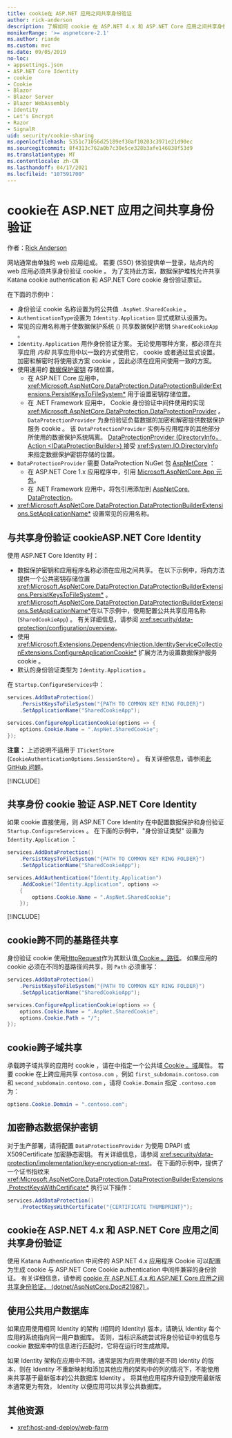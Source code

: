 ```yaml
---
title: cookie在 ASP.NET 应用之间共享身份验证
author: rick-anderson
description: 了解如何 cookie 在 ASP.NET 4.x 和 ASP.NET Core 应用之间共享身份验证。
monikerRange: '>= aspnetcore-2.1'
ms.author: riande
ms.custom: mvc
ms.date: 09/05/2019
no-loc:
- appsettings.json
- ASP.NET Core Identity
- cookie
- Cookie
- Blazor
- Blazor Server
- Blazor WebAssembly
- Identity
- Let's Encrypt
- Razor
- SignalR
uid: security/cookie-sharing
ms.openlocfilehash: 5351c71056d25189ef30af10203c3971e21d90ec
ms.sourcegitcommit: 8f4313c762a0b7c30e5ce328b3afe146838f53d9
ms.translationtype: MT
ms.contentlocale: zh-CN
ms.lasthandoff: 04/17/2021
ms.locfileid: "107591700"
---
```

# <a name="share-authentication-cookies-among-aspnet-apps"></a>cookie在 ASP.NET 应用之间共享身份验证

作者：[Rick Anderson](https://twitter.com/RickAndMSFT)

网站通常由单独的 web 应用组成。 若要 (SSO) 体验提供单一登录，站点内的 web 应用必须共享身份验证 cookie 。 为了支持此方案，数据保护堆栈允许共享 Katana cookie authentication 和 ASP.NET Core cookie 身份验证票证。

在下面的示例中：

* 身份验证 cookie 名称设置为的公共值 `.AspNet.SharedCookie` 。
* `AuthenticationType`设置为 `Identity.Application` 显式或默认设置为。
* 常见的应用名称用于使数据保护系统 () 共享数据保护密钥 `SharedCookieApp` 。
* `Identity.Application` 用作身份验证方案。 无论使用哪种方案，都必须在共享应用 *内和* 共享应用中以一致的方式使用它， cookie 或者通过显式设置。 加密和解密时将使用该方案 cookie ，因此必须在应用间使用一致的方案。
* 使用通用的 [数据保护密钥](xref:security/data-protection/implementation/key-management) 存储位置。
  * 在 ASP.NET Core 应用中， <xref:Microsoft.AspNetCore.DataProtection.DataProtectionBuilderExtensions.PersistKeysToFileSystem*> 用于设置密钥存储位置。
  * 在 .NET Framework 应用中， Cookie 身份验证中间件使用的实现 <xref:Microsoft.AspNetCore.DataProtection.DataProtectionProvider> 。 `DataProtectionProvider` 为身份验证负载数据的加密和解密提供数据保护服务 cookie 。 该 `DataProtectionProvider` 实例与应用程序的其他部分所使用的数据保护系统隔离。 [DataProtectionProvider (DirectoryInfo，Action \<IDataProtectionBuilder>) ](xref:Microsoft.AspNetCore.DataProtection.DataProtectionProvider.Create*) 接受 <xref:System.IO.DirectoryInfo> 来指定数据保护密钥存储的位置。
* `DataProtectionProvider` 需要 DataProtection NuGet 包 [AspNetCore](https://www.nuget.org/packages/Microsoft.AspNetCore.DataProtection.Extensions/) ：
  * 在 ASP.NET Core 1.x 应用程序中，引用 [Microsoft.AspNetCore.App 元包](xref:fundamentals/metapackage-app)。
  * 在 .NET Framework 应用中，将包引用添加到 [AspNetCore. DataProtection](https://www.nuget.org/packages/Microsoft.AspNetCore.DataProtection.Extensions/)。
* <xref:Microsoft.AspNetCore.DataProtection.DataProtectionBuilderExtensions.SetApplicationName*> 设置常见的应用名称。

## <a name="share-authentication-cookies-with-aspnet-core-identity"></a>与共享身份验证 cookieASP.NET Core Identity

使用 ASP.NET Core Identity 时：

* 数据保护密钥和应用程序名称必须在应用之间共享。 在以下示例中，将向方法提供一个公共密钥存储位置 <xref:Microsoft.AspNetCore.DataProtection.DataProtectionBuilderExtensions.PersistKeysToFileSystem*> 。 <xref:Microsoft.AspNetCore.DataProtection.DataProtectionBuilderExtensions.SetApplicationName*>在以下示例中，使用配置公共共享应用名称 (`SharedCookieApp`) 。 有关详细信息，请参阅 <xref:security/data-protection/configuration/overview>。
* 使用 <xref:Microsoft.Extensions.DependencyInjection.IdentityServiceCollectionExtensions.ConfigureApplicationCookie*> 扩展方法为设置数据保护服务 cookie 。
* 默认的身份验证类型为 `Identity.Application` 。

在 `Startup.ConfigureServices`中：

```csharp
services.AddDataProtection()
    .PersistKeysToFileSystem("{PATH TO COMMON KEY RING FOLDER}")
    .SetApplicationName("SharedCookieApp");

services.ConfigureApplicationCookie(options => {
    options.Cookie.Name = ".AspNet.SharedCookie";
});
```

**注意：** 上述说明不适用于 `ITicketStore` (`CookieAuthenticationOptions.SessionStore`) 。  有关详细信息，请参阅[此 GitHub 问题](https://github.com/dotnet/AspNetCore.Docs/issues/21163)。

[!INCLUDE[](~/includes/cookies-not-compressed.md)]

## <a name="share-authentication-cookies-without-aspnet-core-identity"></a>共享身份 cookie 验证 ASP.NET Core Identity

如果 cookie 直接使用，则 ASP.NET Core Identity 在中配置数据保护和身份验证 `Startup.ConfigureServices` 。 在下面的示例中，"身份验证类型" 设置为 `Identity.Application` ：

```csharp
services.AddDataProtection()
    .PersistKeysToFileSystem("{PATH TO COMMON KEY RING FOLDER}")
    .SetApplicationName("SharedCookieApp");

services.AddAuthentication("Identity.Application")
    .AddCookie("Identity.Application", options =>
    {
        options.Cookie.Name = ".AspNet.SharedCookie";
    });
```

[!INCLUDE[](~/includes/cookies-not-compressed.md)]

## <a name="share-cookies-across-different-base-paths"></a>cookie跨不同的基路径共享

身份验证 cookie 使用[HttpRequest](xref:Microsoft.AspNetCore.Http.HttpRequest.PathBase)作为其默认值[ Cookie 。路径](xref:Microsoft.AspNetCore.Http.CookieBuilder.Path)。 如果应用的 cookie 必须在不同的基路径间共享，则 `Path` 必须重写：

```csharp
services.AddDataProtection()
    .PersistKeysToFileSystem("{PATH TO COMMON KEY RING FOLDER}")
    .SetApplicationName("SharedCookieApp");

services.ConfigureApplicationCookie(options => {
    options.Cookie.Name = ".AspNet.SharedCookie";
    options.Cookie.Path = "/";
});
```

## <a name="share-cookies-across-subdomains"></a>cookie跨子域共享

承载跨子域共享的应用时 cookie ，请在中指定一个公共域[ Cookie 。域](xref:Microsoft.AspNetCore.Http.CookieBuilder.Domain)属性。 若要 cookie 在上跨应用共享 `contoso.com` ，例如 `first_subdomain.contoso.com` 和 `second_subdomain.contoso.com` ，请将 `Cookie.Domain` 指定 `.contoso.com` 为：

```csharp
options.Cookie.Domain = ".contoso.com";
```

## <a name="encrypt-data-protection-keys-at-rest"></a>加密静态数据保护密钥

对于生产部署，请将配置 `DataProtectionProvider` 为使用 DPAPI 或 X509Certificate 加密静态密钥。 有关详细信息，请参阅 <xref:security/data-protection/implementation/key-encryption-at-rest>。 在下面的示例中，提供了一个证书指纹来 <xref:Microsoft.AspNetCore.DataProtection.DataProtectionBuilderExtensions.ProtectKeysWithCertificate*> 执行以下操作：

```csharp
services.AddDataProtection()
    .ProtectKeysWithCertificate("{CERTIFICATE THUMBPRINT}");
```

## <a name="share-authentication-cookies-between-aspnet-4x-and-aspnet-core-apps"></a>cookie在 ASP.NET 4.x 和 ASP.NET Core 应用之间共享身份验证

使用 Katana Authentication 中间件的 ASP.NET 4.x 应用程序 Cookie 可以配置为生成 cookie 与 ASP.NET Core Cookie authentication 中间件兼容的身份验证。 有关详细信息，请参阅 [ cookie 在 ASP.NET 4.x 和 ASP.NET Core 应用之间共享身份验证， (dotnet/AspNetCore.Doc#21987) ](https://github.com/dotnet/AspNetCore.Docs/issues/21987)。

## <a name="use-a-common-user-database"></a>使用公共用户数据库

如果应用使用相同 Identity 的架构 (相同的 Identity) 版本，请确认 Identity 每个应用的系统指向同一用户数据库。 否则，当标识系统尝试将身份验证中的信息与 cookie 数据库中的信息进行匹配时，它将在运行时生成故障。

如果 Identity 架构在应用中不同，通常是因为应用使用的是不同 Identity 的版本，则在 Identity 不重新映射和添加其他应用的架构中的列的情况下，不能使用来共享基于最新版本的公共数据库 Identity 。 将其他应用程序升级到使用最新版本通常更为有效， Identity 以便应用可以共享公共数据库。

## <a name="additional-resources"></a>其他资源

* <xref:host-and-deploy/web-farm>
